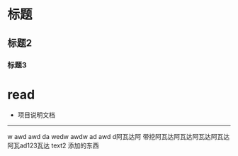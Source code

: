 # 标题
## 标题2
### 标题3
# read
- 项目说明文档
---
w awd awd
 da wedw awdw ad awd d阿瓦达阿 带挖阿瓦达阿瓦达阿瓦达阿瓦达阿瓦ad123瓦达
 text2 添加的东西